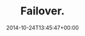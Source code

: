 ---
retweeted: false
source: <a href="http://mvilla.it/fenix" rel="nofollow">Fenix for Android</a>
entities:
  user_mentions: []
  urls: []
  symbols: []
  media:
  - expanded_url: https://twitter.com/bascht/status/525644323317374976/photo/1
    indices:
    - '10'
    - '32'
    url: http://t.co/wlPZ6pbBjj
    media_url: http://pbs.twimg.com/media/B0t2ugnIYAA1RoU.jpg
    id_str: '525644322918916096'
    id: '525644322918916096'
    media_url_https: https://pbs.twimg.com/media/B0t2ugnIYAA1RoU.jpg
    sizes:
      medium:
        w: '679'
        h: '1200'
        resize: fit
      small:
        w: '385'
        h: '680'
        resize: fit
      large:
        w: '760'
        h: '1344'
        resize: fit
      thumb:
        w: '150'
        h: '150'
        resize: crop
    type: photo
    display_url: pic.twitter.com/wlPZ6pbBjj
  hashtags: []
display_text_range:
- '0'
- '32'
favorite_count: '1'
id_str: '525644323317374976'
truncated: false
retweet_count: '4'
id: '525644323317374976'
possibly_sensitive: false
created_at: Fri Oct 24 13:45:47 +0000 2014
favorited: false
full_text: Failover.
lang: en
extended_entities:
  media:
  - expanded_url: https://twitter.com/bascht/status/525644323317374976/photo/1
    indices:
    - '10'
    - '32'
    url: http://t.co/wlPZ6pbBjj
    media_url: http://pbs.twimg.com/media/B0t2ugnIYAA1RoU.jpg
    id_str: '525644322918916096'
    id: '525644322918916096'
    media_url_https: https://pbs.twimg.com/media/B0t2ugnIYAA1RoU.jpg
    sizes:
      medium:
        w: '679'
        h: '1200'
        resize: fit
      small:
        w: '385'
        h: '680'
        resize: fit
      large:
        w: '760'
        h: '1344'
        resize: fit
      thumb:
        w: '150'
        h: '150'
        resize: crop
    type: photo
    display_url: pic.twitter.com/wlPZ6pbBjj
tags:
- pesos:twitter
date: '2014-10-24T13:45:47+00:00'
src: https://twitter.com/bascht/status/525644323317374976
original_url: https://twitter.com/bascht/status/525644323317374976
type: twitter_tweet
media_url: https://img.bascht.com/twitter/pbs.twimg.com/media/B0t2ugnIYAA1RoU.jpg
text: Failover.
title: Failover.

---